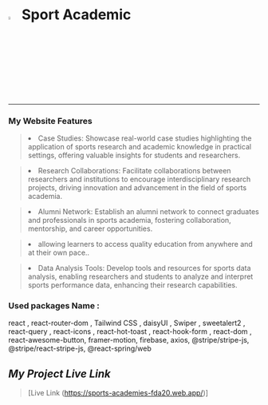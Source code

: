 
# <img src="https://i.ibb.co/H7BGtsW/logo.png"  width="4%" height="4%"> Sport Academic
***

### My Website Features
> <li>Case Studies: Showcase real-world case studies highlighting the application of sports research and academic knowledge in practical settings, offering valuable insights for students and researchers.<br>

> <li>Research Collaborations: Facilitate collaborations between researchers and institutions to encourage interdisciplinary research projects, driving innovation and advancement in the field of sports academia.<br>

> <li>Alumni Network: Establish an alumni network to connect graduates and professionals in sports academia, fostering collaboration, mentorship, and career opportunities.<br>


> <li>allowing learners to access quality education from anywhere and at their own pace..<br>

> <li>Data Analysis Tools: Develop tools and resources for sports data analysis, enabling researchers and students to analyze and interpret sports performance data, enhancing their research capabilities.<br>

### Used packages Name :
react , react-router-dom , Tailwind CSS , daisyUI , Swiper , sweetalert2 , react-query , react-icons , react-hot-toast , react-hook-form , react-dom , react-awesome-button, framer-motion, firebase, axios, @stripe/stripe-js, @stripe/react-stripe-js, @react-spring/web

 ## _My Project Live Link_

> [Live Link (https://sports-academies-fda20.web.app/)]
